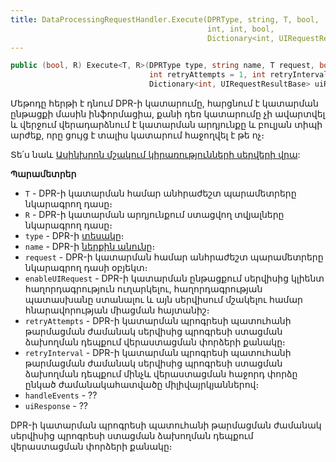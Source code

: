 ```yaml
---
title: DataProcessingRequestHandler.Execute(DPRType, string, T, bool,
                                            int, int, bool,
                                            Dictionary<int, UIRequestResultBase>) մեթոդ
---
```


```c#
public (bool, R) Execute<T, R>(DPRType type, string name, T request, bool enableUIRequest = true,
                               int retryAttempts = 1, int retryInterval = 0, bool handleEvents = false,
                               Dictionary<int, UIRequestResultBase> uiResponse = null)
```

Մեթոդը հերթի է դնում DPR-ի կատարումը, հարցնում է կատարման ընթացքի մասին ինֆորմացիա, քանի դեռ կատարումը չի ավարտվել և վերջում վերադարձնում է կատարման արդյունքը և բուլյան տիպի արժեք, որը ցույց է տալիս կատարում հաջողվել է թե ոչ։

Տե՛ս նաև [Ասինխրոն մշակում կիրառությունների սերվերի վրա](../../../architecture/appserver_async.md):

**Պարամետրեր**

* `T` - DPR-ի կատարման համար անհրաժեշտ պարամետրերը նկարագրող դասը։
* `R` - DPR-ի կատարման արդյունքում ստացվող տվյալները նկարագրող դասը։
* `type` - DPR-ի [տեսակը](../../../server_api/definitions/dpr/DPRType.md)։
* `name` - DPR-ի [ներքին անունը](../../../server_api/definitions/dpr/Name.md)։
* `request` - DPR-ի կատարման համար անհրաժեշտ պարամետրերը նկարագրող դասի օբյեկտ։
* `enableUIRequest` - DPR-ի կատարման ընթացքում սերվիսից կլիենտ հաղորդագրություն ուղարկելու, հաղորդագրության պատասխանը ստանալու և այն սերվիսում մշակելու համար հնարավորության միացման հայտանիշ։
* `retryAttempts` - DPR-ի կատարման պրոգրեսի պատուհանի թարմացման ժամանակ սերվիսից պրոգրեսի ստացման ձախողման դեպքում վերաստացման փորձերի քանակը։
* `retryInterval` - DPR-ի կատարման պրոգրեսի պատուհանի թարմացման ժամանակ սերվիսից պրոգրեսի ստացման ձախողման դեպքում մինչև վերաստացման հաջորդ փորձը ընկած ժամանակահատվածը միլիվայրկյաններով։
* `handleEvents` - ??
* `uiResponse` - ??


DPR-ի կատարման պրոգրեսի պատուհանի թարմացման ժամանակ սերվիսից պրոգրեսի ստացման ձախողման դեպքում վերաստացման փորձերի քանակը։
